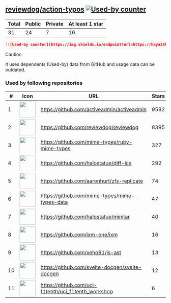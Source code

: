 





## [reviewdog/action-typos](https://github.com/reviewdog/action-typos) [![Used-by counter](https://img.shields.io/endpoint?url=https://haya14busa.github.io/github-used-by/data/reviewdog/action-typos/shieldsio.json)](https://github.com/haya14busa/github-used-by/tree/main/repo/reviewdog/action-typos)

| Total | Public | Private | At least 1 star
| ----- | ------ | ------- | ---------------
| 31 | 24 | 7 | 16 |

```md
[![Used-by counter](https://img.shields.io/endpoint?url=https://haya14busa.github.io/github-used-by/data/reviewdog/action-typos/shieldsio.json)](https://github.com/haya14busa/github-used-by/tree/main/repo/reviewdog/action-typos)
```

> [!CAUTION]
> It uses dependents (Used-by) data from GitHub and usage data can be outdated.

### Used by following repositories

| # | Icon | URL | Stars |
| -- | -- | -- | -- | 
|1|<img src="https://github.com/activeadmin.png" width=50 height=50>|https://github.com/activeadmin/activeadmin|9582|
|2|<img src="https://github.com/reviewdog.png" width=50 height=50>|https://github.com/reviewdog/reviewdog|8395|
|3|<img src="https://github.com/mime-types.png" width=50 height=50>|https://github.com/mime-types/ruby-mime-types|327|
|4|<img src="https://github.com/halostatue.png" width=50 height=50>|https://github.com/halostatue/diff-lcs|292|
|5|<img src="https://github.com/aaronhurt.png" width=50 height=50>|https://github.com/aaronhurt/zfs-replicate|74|
|6|<img src="https://github.com/mime-types.png" width=50 height=50>|https://github.com/mime-types/mime-types-data|47|
|7|<img src="https://github.com/halostatue.png" width=50 height=50>|https://github.com/halostatue/minitar|40|
|8|<img src="https://github.com/ixm-one.png" width=50 height=50>|https://github.com/ixm-one/ixm|16|
|9|<img src="https://github.com/xeho91.png" width=50 height=50>|https://github.com/xeho91/js-ast|13|
|10|<img src="https://github.com/svelte-docgen.png" width=50 height=50>|https://github.com/svelte-docgen/svelte-docgen|12|
|11|<img src="https://github.com/uci-f1tenth.png" width=50 height=50>|https://github.com/uci-f1tenth/uci_f1tenth_workshop|6|
